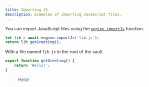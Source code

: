 ```yaml
---
title: Importing JS
description: Examples of importing JavaScript files.
---
```


You can import JavaScript files using the [`engine.importJs`](/obsidian-js-engine-plugin-docs/api/classes/api/#importjs) function.

```js
let lib = await engine.importJs('lib.js');
return lib.getGreeting();
```

With a file named `lib.js` in the root of the vault.

```js
export function getGreeting() {
	return 'Hello!';
}
```

> Hello!
